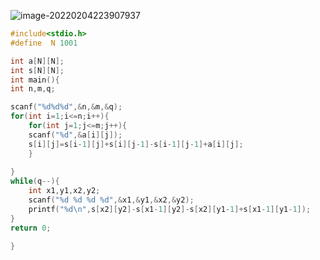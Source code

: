 ![image-20220204223907937](C:\Users\24\AppData\Roaming\Typora\typora-user-images\image-20220204223907937.png)

```c
#include<stdio.h>
#define  N 1001

int a[N][N];
int s[N][N];
int main(){
int n,m,q;

scanf("%d%d%d",&n,&m,&q);
for(int i=1;i<=n;i++){
    for(int j=1;j<=m;j++){
    scanf("%d",&a[i][j]);
    s[i][j]=s[i-1][j]+s[i][j-1]-s[i-1][j-1]+a[i][j];
    }
   
}
while(q--){
    int x1,y1,x2,y2;
    scanf("%d %d %d %d",&x1,&y1,&x2,&y2);
    printf("%d\n",s[x2][y2]-s[x1-1][y2]-s[x2][y1-1]+s[x1-1][y1-1]);
}
return 0;

}
